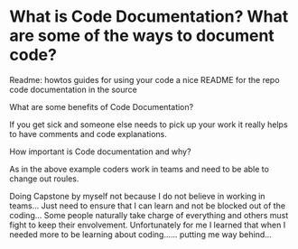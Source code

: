 # What is Code Documentation? What are some of the ways to document code?
Readme:
howtos guides for using your code
a nice README for the repo
code documentation in the source


What are some benefits of Code Documentation?

If you get sick and someone else needs to pick up your work it really helps to have comments and code explanations.


How important is Code documentation and why?

As in the above example coders work in teams and need to be able to change out roules.

Doing Capstone by myself not because I do not believe in working in teams... Just need to ensure that I can learn and not be blocked out of the coding... Some people naturally take charge of everything and others must fight to keep their envolvement. Unfortunately for me I learned that when I needed more to be learning about coding...... putting me way behind...